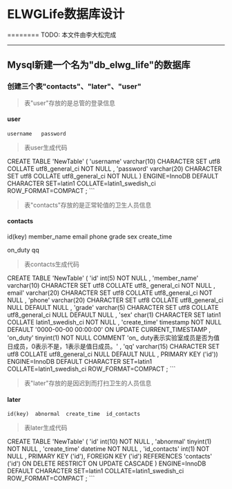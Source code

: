 # ELWGLife数据库设计
========
TODO: 本文件由李大松完成

 -------


## Mysql新建一个名为"db_elwg_life"的数据库

### 创建三个表"contacts"、"later"、"user"

> 表"user"存放的是总管的登录信息

#### user 

	username   password

> 表user生成代码

 CREATE TABLE 'NewTable' (
 'username'  varchar(10) CHARACTER SET utf8 COLLATE utf8_general_ci NOT NULL ,
 'password'  varchar(20) CHARACTER SET utf8 COLLATE utf8_general_ci NOT NULL 
)
 ENGINE=InnoDB
DEFAULT CHARACTER SET=latin1 COLLATE=latin1_swedish_ci
ROW_FORMAT=COMPACT
; ```

> 表"contacts"存放的是正常轮值的卫生人员信息

#### contacts 

id(key) member_name   email  phone  grade  sex  create_time  

on_duty  qq

> 表contacts生成代码

 CREATE TABLE 'NewTable' (
 'id'  int(5) NOT NULL ,
 'member_name'  varchar(10) CHARACTER SET utf8 COLLATE utf8_
 general_ci NOT NULL ,
 email'  varchar(20) CHARACTER SET utf8 COLLATE utf8_general_ci NOT 
 NULL ,
 'phone'  varchar(20) CHARACTER SET utf8 COLLATE utf8_general_ci
 NULL DEFAULT NULL ,
 'grade'  varchar(5) CHARACTER SET utf8 COLLATE utf8_general_ci NULL 
 DEFAULT NULL ,
 'sex'  char(1) CHARACTER SET latin1 COLLATE latin1_swedish_ci NOT NULL ,
 'create_time'  timestamp NOT NULL DEFAULT '0000-00-00 00:00:00' ON 
 UPDATE CURRENT_TIMESTAMP ,
 'on_duty'  tinyint(1) NOT NULL COMMENT 'on_
 duty表示实验室成员是否为值日成员，0表示不是，1表示是值日成员。' ,
 'qq'  varchar(15) CHARACTER SET utf8 COLLATE utf8_general_ci NULL 
 DEFAULT NULL ,
 PRIMARY KEY ('id'))
 ENGINE=InnoDB
 DEFAULT CHARACTER SET=latin1 COLLATE=latin1_swedish_ci
 ROW_FORMAT=COMPACT
; ```

> 表"later"存放的是因迟到而打扫卫生的人员信息

#### later
	id(key)  abnormal  create_time  id_contacts

> 表later生成代码

 CREATE TABLE 'NewTable' (
 'id'  int(10) NOT NULL ,
 'abnormal'  tinyint(1) NOT NULL ,
 'create_time'  datetime NOT NULL ,
 'id_contacts'  int(1) NOT NULL ,
 PRIMARY KEY ('id'),
 FOREIGN KEY ('id') REFERENCES 'contacts' ('id') ON DELETE RESTRICT ON UPDATE CASCADE
)
ENGINE=InnoDB
DEFAULT CHARACTER SET=latin1 COLLATE=latin1_swedish_ci
ROW_FORMAT=COMPACT
; ```

